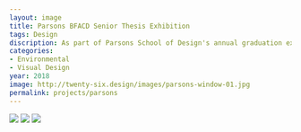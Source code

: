 ```yaml
---
layout: image
title: Parsons BFACD Senior Thesis Exhibition
tags: Design
discription: As part of Parsons School of Design's annual graduation exhibition, I designed a three-panel window display to showcase the school's communication design department. Displayed right off Fifth Avenue in New York, we wanted to make the department's work available to the public, while also allowing every student to be represented.
categories:
- Environmental
- Visual Design
year: 2018
image: http://twenty-six.design/images/parsons-window-01.jpg
permalink: projects/parsons
---
```


<img src="http://twenty-six.design/images/parsons-window-01.jpg">
<img src="http://twenty-six.design/images/parsons-window-02.jpg">
<img src="http://twenty-six.design/images/parsons-window-03.jpg">


